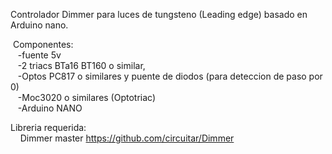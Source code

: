 Controlador Dimmer para luces de tungsteno (Leading edge) basado en Arduino nano.

&nbsp;Componentes: <br>&nbsp;&nbsp;&nbsp;-fuente 5v
<br>&nbsp;&nbsp;&nbsp;-2 triacs BTa16 BT160 o similar,
<br>&nbsp;&nbsp;&nbsp;-Optos PC817 o similares y puente de diodos (para deteccion de paso por 0)
<br>&nbsp;&nbsp;&nbsp;-Moc3020 o similares (Optotriac)
<br>&nbsp;&nbsp;&nbsp;-Arduino NANO

Libreria requerida:<br>&nbsp;&nbsp;&nbsp;
Dimmer master https://github.com/circuitar/Dimmer
